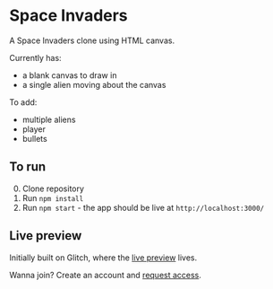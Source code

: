 # Space Invaders

A Space Invaders clone using HTML canvas.

Currently has:
- a blank canvas to draw in
- a single alien moving about the canvas

To add:
- multiple aliens
- player
- bullets

## To run

0. Clone repository
0. Run `npm install`
0. Run `npm start` - the app should be live at `http://localhost:3000/`

## Live preview

Initially built on Glitch, where the [live preview](https://enormous-headlight.glitch.me/) lives.

Wanna join? Create an account and [request access](https://glitch.com/edit/#!/enormous-headlight).

